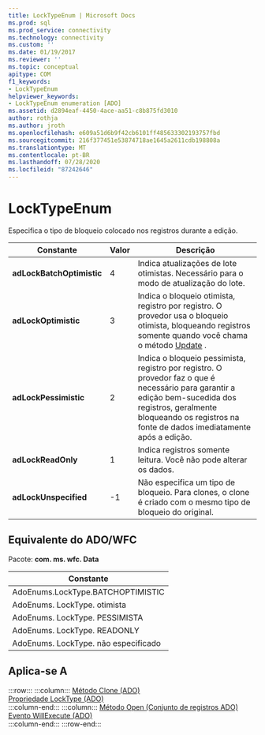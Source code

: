 ```yaml
---
title: LockTypeEnum | Microsoft Docs
ms.prod: sql
ms.prod_service: connectivity
ms.technology: connectivity
ms.custom: ''
ms.date: 01/19/2017
ms.reviewer: ''
ms.topic: conceptual
apitype: COM
f1_keywords:
- LockTypeEnum
helpviewer_keywords:
- LockTypeEnum enumeration [ADO]
ms.assetid: d2894eaf-4450-4ace-aa51-c8b875fd3010
author: rothja
ms.author: jroth
ms.openlocfilehash: e609a51d6b9f42cb6101ff485633302193757fbd
ms.sourcegitcommit: 216f377451e53874718ae1645a2611cdb198808a
ms.translationtype: MT
ms.contentlocale: pt-BR
ms.lasthandoff: 07/28/2020
ms.locfileid: "87242646"
---
```

# <a name="locktypeenum"></a>LockTypeEnum
Especifica o tipo de bloqueio colocado nos registros durante a edição.  
  
|Constante|Valor|Descrição|  
|--------------|-----------|-----------------|  
|**adLockBatchOptimistic**|4|Indica atualizações de lote otimistas. Necessário para o modo de atualização do lote.|  
|**adLockOptimistic**|3|Indica o bloqueio otimista, registro por registro. O provedor usa o bloqueio otimista, bloqueando registros somente quando você chama o método [Update](../../../ado/reference/ado-api/update-method.md) .|  
|**adLockPessimistic**|2|Indica o bloqueio pessimista, registro por registro. O provedor faz o que é necessário para garantir a edição bem-sucedida dos registros, geralmente bloqueando os registros na fonte de dados imediatamente após a edição.|  
|**adLockReadOnly**|1|Indica registros somente leitura. Você não pode alterar os dados.|  
|**adLockUnspecified**|-1|Não especifica um tipo de bloqueio. Para clones, o clone é criado com o mesmo tipo de bloqueio do original.|  
  
## <a name="adowfc-equivalent"></a>Equivalente do ADO/WFC  
 Pacote: **com. ms. wfc. Data**  
  
|Constante|  
|--------------|  
|AdoEnums.LockType.BATCHOPTIMISTIC|  
|AdoEnums. LockType. otimista|  
|AdoEnums. LockType. PESSIMISTA|  
|AdoEnums. LockType. READONLY|  
|AdoEnums. LockType. não especificado|  
  
## <a name="applies-to"></a>Aplica-se A  

:::row:::
    :::column:::
        [Método Clone (ADO)](../../../ado/reference/ado-api/clone-method-ado.md)  
        [Propriedade LockType (ADO)](../../../ado/reference/ado-api/locktype-property-ado.md)  
    :::column-end:::
    :::column:::
        [Método Open (Conjunto de registros ADO)](../../../ado/reference/ado-api/open-method-ado-recordset.md)  
        [Evento WillExecute (ADO)](../../../ado/reference/ado-api/willexecute-event-ado.md)  
    :::column-end:::
:::row-end:::
